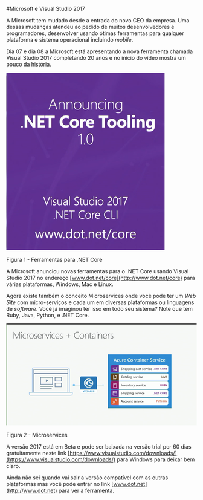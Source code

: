 #Microsoft e Visual Studio 2017

A Microsoft tem mudado desde a entrada do novo CEO da empresa. Uma dessas mudanças atendeu ao pedido de muitos desenvolvedores e programadores, desenvolver usando ótimas ferramentas para qualquer plataforma e sistema operacional incluindo *mobile*.

Dia 07 e dia 08 a Microsoft está apresentando a nova ferramenta chamada Visual Studio 2017 completando 20 anos e no início do vídeo mostra um pouco da história.

![Image](img/figura-1.png)

Figura 1 - Ferramentas para .NET Core

A Microsoft anunciou novas ferramentas para o .NET Core usando Visual Studio 2017 no endereço [www.dot.net/core](http://www.dot.net/core) para várias plataformas, Windows, Mac e Linux.

Agora existe também o conceito Microservices onde você pode ter um *Web Site* com micro-serviços e cada um em diversas plataformas ou linguagens de *software*. Você já imaginou ter isso em todo seu sistema? Note que tem Ruby, Java, Python, e .NET Core.

![Image](img/figura-2.png)

Figura 2 - Microservices

A versão 2017 está em Beta e pode ser baixada na versão trial por 60 dias gratuitamente neste link [https://www.visualstudio.com/downloads/](https://www.visualstudio.com/downloads/) para Windows para deixar bem claro.

Ainda não sei quando vai sair a versão compatível com as outras plataformas mas você pode entrar no link [www.dot.net](http://www.dot.net) para ver a ferramenta.